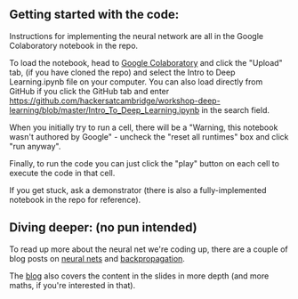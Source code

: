 ## Getting started with the code:

Instructions for implementing the neural network are all in the Google Colaboratory notebook in the repo.

To load the notebook, head to [Google Colaboratory](http://colab.research.google.com/) and click the "Upload" tab,  (if you have cloned the repo) and select the Intro to Deep Learning.ipynb file on your computer. You can also load directly from GitHub if you click the GitHub tab and enter https://github.com/hackersatcambridge/workshop-deep-learning/blob/master/Intro_To_Deep_Learning.ipynb in the search field.

When you initially try to run a cell, there will be a "Warning, this notebook wasn't authored by Google" - uncheck the "reset all runtimes" box and click "run anyway".

Finally, to run the code you can just click the "play" button on each cell to execute the code in that cell.

If you get stuck, ask a demonstrator (there is also a fully-implemented notebook in the repo for reference). 


## Diving deeper: (no pun intended)

To read up more about the neural net we're coding up, there are a couple of blog posts on [neural nets](https://mukul-rathi.github.io/2018/08/29/FeedForwardNeuralNet.html) and [backpropagation](https://mukul-rathi.github.io/2018/08/31/Backpropagation.html). 

The [blog](https://mukul-rathi.github.io/blog.html) also covers the content in the slides in more depth (and more maths, if you're interested in that). 

